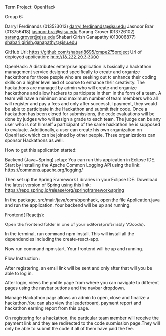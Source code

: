 Term Project: OpenHack

Group 6:

Darryl Ferdinands (013533013) <darryl.ferdinands@sjsu.edu>
Jasnoor Brar (013756418) <jasnoor.brar@sjsu.edu>
Sarang Grover (013726102) <sarang.grover@sjsu.edu>
Shabari Girish Ganapathy (013006877) <shabari.girish.ganapathy@sjsu.edu>

GitHub Url: https://github.com/shabari8695/cmpe275project
Url of deployed application: http://18.222.29.3:3000


OpenHack: A distributed enterprise application is basically a hackathon management service designed specifically to 
create and organize hackathons for those people who are seeking out to enhance their coding skills on a higher level 
and of course to enhance their creativity. The hackathons are managed by admin who will create and organize hackathons 
and allow hackers to participate in them in the form of a team. A team will have a minimum and maximum number of team 
members who all will register and pay a fees and only after successful payment, they would be able to participate in the 
Hackathon and submit their code. Once a hackathon has been closed for submissions, the code evaluations will be done by 
judges who will assign a grade to each team. The judge can be any user who is not himself a participant of the same 
hackathon he is supposed to evaluate. Additionally, a user can create his own organization on OpenHack which can be 
joined by other people. These organizations can sponsor Hackathons as well.


How to get this application started:

Backend (Java+Spring) setup:
You can run this application in Eclipse IDE. Start by installing the Apache Common Logging API using the 
link: https://commons.apache.org/logging/

Then set up the Spring Framework Libraries in your Eclipse IDE. Download the latest version of Spring using this 
link: https://repo.spring.io/release/org/springframework/spring

In the package, src/main/java/com/openhack, open the file Application.java and run the application. Your backend will 
be up and running.


Frontend( Reactjs):

Open the frontend folder in one of your editors(preferrably VScode).


In the terminal, run command npm install. This will install all the dependencies including the create-react-app.

Now run command npm start. Your frontend will be up and running.

Flow Instruction : 

After registering, an email link will be sent and only after that will you be able to log in.

After login, views the profile page from where you can navigate to different pages using the navbar buttons and the navbar dropdown.

Manage Hackathon page allows an admin to open, close and finalize a hackathon.You can also view the leaderboard, payment report and hackathon earning report from this page.

On registering for a hackathon, the particular team member will receive the payment link and they are redirected to the code submission page.They will only be able to submit the code if all of them have paid the fee.

